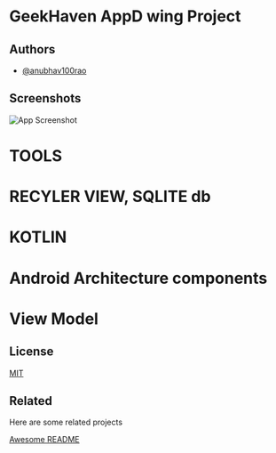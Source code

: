 

# GeekHaven AppD wing Project



## Authors

- [@anubhav100rao](https://www.github.com/anubhav100rao)


  
## Screenshots

![App Screenshot](https://via.placeholder.com/468x300?text=App+Screenshot+Here)

  # TOOLS
# RECYLER VIEW, SQLITE db
# KOTLIN
# Android Architecture components
# View Model 

  
## License

[MIT](https://choosealicense.com/licenses/mit/)

  
## Related

Here are some related projects

[Awesome README](https://github.com/matiassingers/awesome-readme)

  